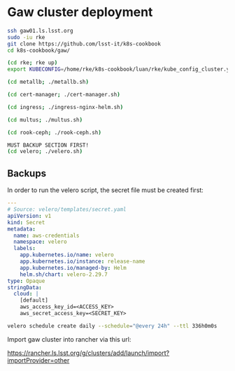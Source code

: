 # Gaw cluster deployment

```bash
ssh gaw01.ls.lsst.org
sudo -iu rke
git clone https://github.com/lsst-it/k8s-cookbook
cd k8s-cookbook/gaw/

(cd rke; rke up)
export KUBECONFIG=/home/rke/k8s-cookbook/luan/rke/kube_config_cluster.yml

(cd metallb; ./metallb.sh)

(cd cert-manager; ./cert-manager.sh)

(cd ingress; ./ingress-nginx-helm.sh)

(cd multus; ./multus.sh)

(cd rook-ceph; ./rook-ceph.sh)

MUST BACKUP SECTION FIRST!
(cd velero; ./velero.sh)
```

## Backups

In order to run the velero script, the secret file must be created first:

```yaml
---
# Source: velero/templates/secret.yaml
apiVersion: v1
kind: Secret
metadata:
  name: aws-credentials
  namespace: velero
  labels:
    app.kubernetes.io/name: velero
    app.kubernetes.io/instance: release-name
    app.kubernetes.io/managed-by: Helm
    helm.sh/chart: velero-2.29.7
type: Opaque
stringData:
  cloud: |
    [default]
    aws_access_key_id=<ACCESS_KEY>
    aws_secret_access_key=<SECRET_KEY>
```

```bash
velero schedule create daily --schedule="@every 24h" --ttl 336h0m0s
```

Import gaw cluster into rancher via this url:

https://rancher.ls.lsst.org/g/clusters/add/launch/import?importProvider=other
